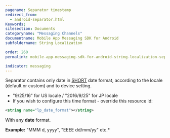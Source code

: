 ```yaml
---
pagename: Separator timestamp
redirect_from:
  - android-separator.html
Keywords:
sitesection: Documents
categoryname: "Messaging Channels"
documentname: Mobile App Messaging SDK for Android
subfoldername: String Localization

order: 260
permalink: mobile-app-messaging-sdk-for-android-string-localization-separator-timestamp.html

indicator: messaging
---
```


Separator contains only date in [SHORT](https://developer.android.com/reference/java/text/DateFormat.html#SHORT) date format, according to the locale (default or custom) and to device setting.

- "9/25/16" for US locale / "2016/9/25" for JP locale
- If you wish to configure this time format - override this resource id:

```xml
<string name="lp_date_format"></string>
```

With any **date** format.

**Example:** "MMM d, yyyy", "EEEE dd/mm/yy" etc.*
